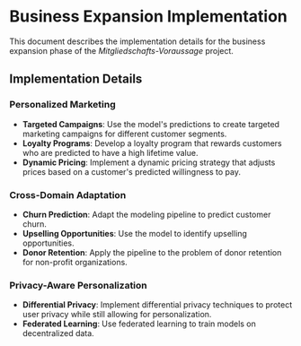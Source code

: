 # Business Expansion Implementation

This document describes the implementation details for the business expansion phase of the *Mitgliedschafts-Voraussage* project.

## Implementation Details

### Personalized Marketing
- **Targeted Campaigns**: Use the model's predictions to create targeted marketing campaigns for different customer segments.
- **Loyalty Programs**: Develop a loyalty program that rewards customers who are predicted to have a high lifetime value.
- **Dynamic Pricing**: Implement a dynamic pricing strategy that adjusts prices based on a customer's predicted willingness to pay.

### Cross-Domain Adaptation
- **Churn Prediction**: Adapt the modeling pipeline to predict customer churn.
- **Upselling Opportunities**: Use the model to identify upselling opportunities.
- **Donor Retention**: Apply the pipeline to the problem of donor retention for non-profit organizations.

### Privacy-Aware Personalization
- **Differential Privacy**: Implement differential privacy techniques to protect user privacy while still allowing for personalization.
- **Federated Learning**: Use federated learning to train models on decentralized data.
